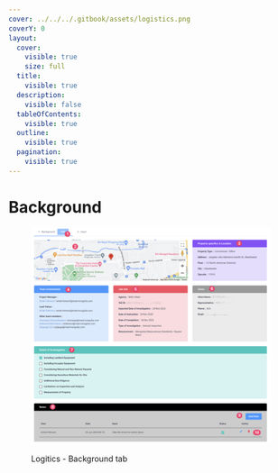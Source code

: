 ```yaml
---
cover: ../../../.gitbook/assets/logistics.png
coverY: 0
layout:
  cover:
    visible: true
    size: full
  title:
    visible: true
  description:
    visible: false
  tableOfContents:
    visible: true
  outline:
    visible: true
  pagination:
    visible: true
---
```


# Background

<figure><img src="../../../.gitbook/assets/CleanShot 2024-06-03 at 06.11.21@2x.png" alt=""><figcaption><p>Logitics - Background tab</p></figcaption></figure>
